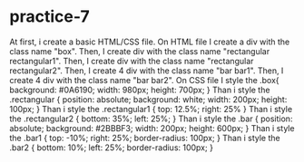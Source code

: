 # practice-7

At first, i create a basic HTML/CSS file.
On HTML file 
I create a div with the class name "box".
Then, I create div with the class name "rectangular rectangular1".
Then, I create div with the class name "rectangular rectangular2".
Then, I create 4 div with the class name "bar bar1".
Then, I create 4 div with the class name "bar bar2".
On CSS file
I style the .box{
    background: #0A6190;
    width: 980px;
    height: 700px;
}
Than i style the .rectangular {
    position: absolute;
    background: white;
    width: 200px;
    height: 100px;
}
Than i style the .rectangular1 {
    top: 12.5%;
    right: 25%
}
Than i style the .rectangular2 {
    bottom: 35%;
    left: 25%;
}
Than i style the .bar {
    position: absolute;
    background: #2BBBF3;
    width: 200px;
    height: 600px;
 }
Than i style the  .bar1 {
    top: -10%;
    right: 25%;
    border-radius: 100px;
}
Than i style the  .bar2 {
    bottom: 10%;
    left: 25%;
    border-radius: 100px;
}

